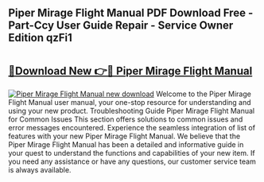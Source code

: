 ## Piper Mirage Flight Manual PDF Download Free - Part-Ccy User Guide Repair - Service Owner Edition qzFi1

# <h2><a href="http://bc82314.oget.top/?id=Piper+Mirage+Flight+Manual">🔗Download New 👉🔴 Piper Mirage Flight Manual</a></h2>

[![Piper Mirage Flight Manual new download](https://i.imgur.com/5g1atiW.png)](http://bc82314.oget.top/?id=Piper+Mirage+Flight+Manual)
Welcome to the Piper Mirage Flight Manual user manual, your one-stop resource for understanding and using your new product. Troubleshooting Guide Piper Mirage Flight Manual for Common Issues This section offers solutions to common issues and error messages encountered. Experience the seamless integration of list of features with your new Piper Mirage Flight Manual. We believe that the Piper Mirage Flight Manual has been a detailed and informative guide in your quest to understand the functions and capabilities of your new item. If you need any assistance or have any questions, our customer service team is always available.
